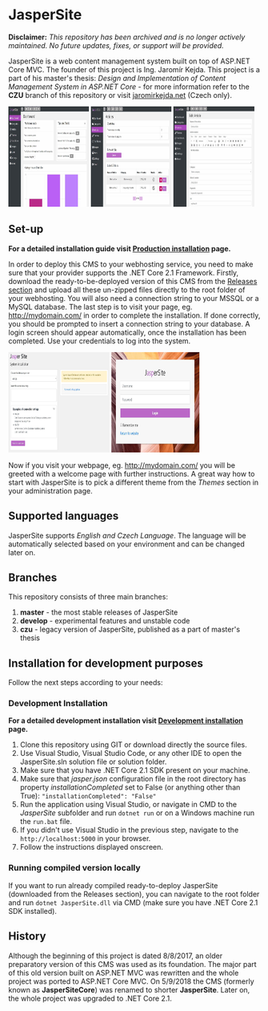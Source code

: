 # JasperSite
**Disclaimer:** _This repository has been archived and is no longer actively maintained. No future updates, fixes, or support will be provided._  

JasperSite is a web content management system built on top of ASP.NET Core MVC. The founder of this project is Ing. Jaromír Kejda. This project is a part of his master's thesis: _Design and Implementation of Content Management System in ASP.NET Core_ - for more information refer to the __CZU__ branch of this repository or visit [jaromirkejda.net](https://www.jaromirkejda.net) (Czech only). 

<p float="left">
  <img  src="https://github.com/kejdajar/JasperSite/blob/master/resources/readme_resources/dashboard.jpg" width="32%" height="200px" />
  <img  src="https://github.com/kejdajar/JasperSite/blob/master/resources/readme_resources/articles_overview.jpg" width="32%" height="200px" /> 
  <img  src="https://github.com/kejdajar/JasperSite/blob/master/resources/readme_resources/edit_article.jpg" width="32%" height="200px" />
</p>

## Set-up
__For a detailed installation guide visit [Production installation](https://github.com/kejdajar/JasperSite/wiki/Production-installation) page.__
 
In order to deploy this CMS to your webhosting service, you need to make sure that your provider supports the .NET Core 2.1 Framework. Firstly, download the ready-to-be-deployed version of this CMS from the [Releases section](https://github.com/kejdajar/JasperSite/releases) and upload all these un-zipped files directly to the root folder of your webhosting. You will also need a connection string to your MSSQL or a MySQL database. The last step is to visit your page, eg. http://mydomain.com/ in order to complete the installation. If done correctly, you should be prompted to insert a connection string to your database. A login screen should appear automatically, once the installation has been completed. Use your credentials to log into the system.

<p float="left">
<img  src="https://github.com/kejdajar/JasperSite/blob/master/resources/readme_resources/installation_page.jpg" width="40%" height="200px" />
  <img  src="https://github.com/kejdajar/JasperSite/blob/master/resources/readme_resources/login_page.jpg" width="35%" height="200px" />
</p>

Now if you visit your webpage, eg. http://mydomain.com/ you will be greeted with a welcome page with further instructions. A great way how to start with JasperSite is to pick a different theme from the *Themes* section in your administration page.

## Supported languages
JasperSite supports _English and Czech Language_. The language will be automatically selected based on your environment and can be changed later on.

## Branches
This repository consists of three main branches:

1. __master__ - the most stable releases of JasperSite
2. __develop__ - experimental features and unstable code
3. __czu__ - legacy version of JasperSite, published as a part of master's thesis

## Installation for development purposes
Follow the next steps according to your needs:

### Development Installation
__For a detailed development installation visit [Development installation](https://github.com/kejdajar/JasperSite/wiki/Development-installation) page.__
 
1. Clone this repository using GIT or download directly the source files.
2. Use Visual Studio, Visual Studio Code, or any other IDE to open the JasperSite.sln solution file or solution folder.
3. Make sure that you have .NET Core 2.1 SDK present on your machine.
4. Make sure that _jasper.json_ configuration file in the root directory has property _installationCompleted_ set to False (or anything other than True): `"installationCompleted": "False"`
5. Run the application using Visual Studio, or navigate in CMD to the _JasperSite_ subfolder and run `dotnet run` or on a Windows machine run the `run.bat` file.
6. If you didn't use Visual Studio in the previous step, navigate to the `http://localhost:5000` in your browser.
7. Follow the instructions displayed onscreen.


### Running compiled version locally
If you want to run already compiled ready-to-deploy JasperSite (downloaded from the Releases section), you can navigate to the root folder and run `dotnet JasperSite.dll` via CMD (make sure you have .NET Core 2.1 SDK installed). 


## History
Although the beginning of this project is dated 8/8/2017, an older preparatory version of this CMS was used as its foundation.
The major part of this old version built on ASP.NET MVC was rewritten and the whole project was ported to ASP.NET Core MVC. On 5/9/2018 the CMS (formerly known as __JasperSiteCore__) was renamed to shorter __JasperSite__. Later on, the whole project was upgraded to .NET Core 2.1.
